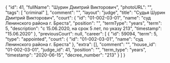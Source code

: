 {
    "id": 41,
    "fullName": "Шурин Дмитрий Викторович",
    "photoURL": "",
    "tags": [
        "criminal"
    ],
    "comment": "",
    "layout": "judge",
    "title": "Судья Шурин Дмитрий Викторович",
    "court": {
        "id": "01-002-03-01",
        "name": "суд Ленинского района г. Бреста",
        "position": "",
        "termType": "years",
        "term": 5,
        "description": "c 15.06.2020, на срок 5 лет, по указу 213",
        "timestamp": "15.06.2020"
    },
    "previousCourt": null,
    "career": [
        {
            "id": 59094,
            "term": 5,
            "type": "appointed",
            "court": {
                "id": "01-002-03-01",
                "name": "суд Ленинского района г. Бреста"
            },
            "extra": [],
            "comment": "",
            "house_id": "01-002-03-01",
            "judge_id": 41,
            "position": "",
            "term_type": "years",
            "timestamp": "2020-06-15",
            "decree_number": "213"
        }
    ]
}